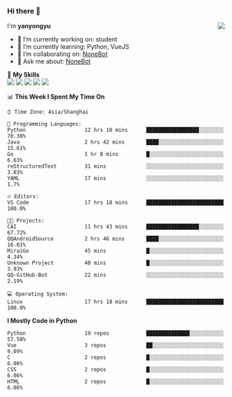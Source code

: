 ### Hi there 👋

<a href="#">
  <img align="right" src="https://github-readme-stats.vercel.app/api?username=yanyongyu&count_private=true&show_icons=true&bg_color=15,f2f7fd,E0EAFC" />
</a>

I'm **yanyongyu**

- 🔭 I’m currently working on: student
- 🌱 I’m currently learning: Python, VueJS
- 👯 I’m collaborating on: [NoneBot](https://github.com/nonebot)
- 💬 Ask me about: [NoneBot](https://github.com/nonebot)

🌟 **My Skills**  
![](https://img.shields.io/badge/-Python-3e74a2?style=flat-square&logo=Python&logoColor=fff)
![](https://img.shields.io/badge/-Vue-4fc08d?style=flat-square&logo=Vue.js&logoColor=fff)
![](https://img.shields.io/badge/-Node.js-339933?style=flat-square&logo=Node.js&logoColor=fff)
![](https://img.shields.io/badge/-Docker-2496ED?style=flat-square&logo=Docker&logoColor=fff)
![](https://img.shields.io/badge/-Linux-000000?style=flat-square&logo=Linux&logoColor=fff)

<!--START_SECTION:waka-->
📊 **This Week I Spent My Time On** 

```text
⌚︎ Time Zone: Asia/Shanghai

💬 Programming Languages: 
Python                   12 hrs 10 mins      █████████████████░░░░░░░░   70.38% 
Java                     2 hrs 42 mins       ████░░░░░░░░░░░░░░░░░░░░░   15.61% 
Go                       1 hr 8 mins         █░░░░░░░░░░░░░░░░░░░░░░░░   6.63% 
reStructuredText         31 mins             ░░░░░░░░░░░░░░░░░░░░░░░░░   3.03% 
YAML                     17 mins             ░░░░░░░░░░░░░░░░░░░░░░░░░   1.7%

🔥 Editors: 
VS Code                  17 hrs 18 mins      █████████████████████████   100.0%

🐱‍💻 Projects: 
CAI                      11 hrs 43 mins      █████████████████░░░░░░░░   67.72% 
QQAndroidSource          2 hrs 46 mins       ████░░░░░░░░░░░░░░░░░░░░░   16.01% 
MiraiGo                  45 mins             █░░░░░░░░░░░░░░░░░░░░░░░░   4.34% 
Unknown Project          40 mins             █░░░░░░░░░░░░░░░░░░░░░░░░   3.93% 
QQ-GitHub-Bot            22 mins             ░░░░░░░░░░░░░░░░░░░░░░░░░   2.19%

💻 Operating System: 
Linux                    17 hrs 18 mins      █████████████████████████   100.0%

```

**I Mostly Code in Python** 

```text
Python                   19 repos            ██████████████░░░░░░░░░░░   57.58% 
Vue                      3 repos             ██░░░░░░░░░░░░░░░░░░░░░░░   9.09% 
C                        2 repos             █░░░░░░░░░░░░░░░░░░░░░░░░   6.06% 
CSS                      2 repos             █░░░░░░░░░░░░░░░░░░░░░░░░   6.06% 
HTML                     2 repos             █░░░░░░░░░░░░░░░░░░░░░░░░   6.06%

```



<!--END_SECTION:waka-->
